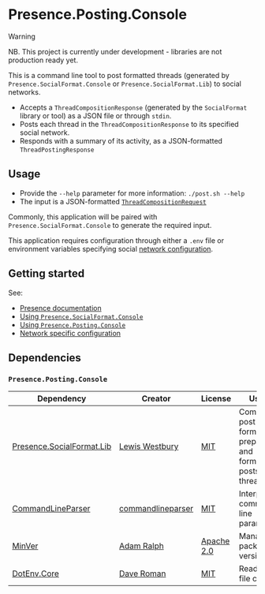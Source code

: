 # Presence.Posting.Console

> [!WARNING]
> NB. This project is currently under development - libraries are not production ready yet.

This is a command line tool to post formatted threads (generated by `Presence.SocialFormat.Console` or `Presence.SocialFormat.Lib`) to social networks.

- Accepts a `ThreadCompositionResponse` (generated by the `SocialFormat` library or tool) as a JSON file or through `stdin`.
- Posts each thread in the `ThreadCompositionResponse` to its specified social network.
- Responds with a summary of its activity, as a JSON-formatted `ThreadPostingResponse`

## Usage

- Provide the `--help` parameter for more information: `./post.sh --help`
- The input is a JSON-formatted [`ThreadCompositionRequest`](https://github.com/instantiator/presence/blob/main/SocialFormat.Lib/DTO/ThreadCompositionRequest.cs)

Commonly, this application will be paired with `Presence.SocialFormat.Console` to generate the required input.

This application requires configuration through either a `.env` file or environment variables specifying social [network configuration](https://instantiator.dev/presence/guides/network-specifics.html).

## Getting started

See:

- [Presence documentation](https://instantiator.dev/presence)
- [Using `Presence.SocialFormat.Console`](https://instantiator.dev/presence/cli/presence-social-format-console)
- [Using `Presence.Posting.Console`](https://instantiator.dev/presence/cli/presence-posting-console)
- [Network specific configuration](https://instantiator.dev/presence/guides/network-specifics.html)

## Dependencies

### `Presence.Posting.Console`

| Dependency                                                            | Creator                                                   | License                                                                           | Usage                                                           |
| --------------------------------------------------------------------- | --------------------------------------------------------- | --------------------------------------------------------------------------------- | --------------------------------------------------------------- |
| [Presence.SocialFormat.Lib](https://github.com/instantiator/presence) | [Lewis Westbury](https://github.com/instantiator)         | [MIT](https://github.com/instantiator/presence/blob/main/LICENSE)                 | Common post format, preparing and formatting posts and threads. |
| [CommandLineParser](https://github.com/commandlineparser/commandline) | [commandlineparser](https://github.com/commandlineparser) | [MIT](https://github.com/commandlineparser/commandline/blob/master/License.md)    | Interpret command line parameters.                              |
| [MinVer](https://github.com/adamralph/minver)                         | [Adam Ralph](https://github.com/adamralph)                | [Apache 2.0](https://github.com/adamralph/minver?tab=Apache-2.0-1-ov-file#readme) | Manage package versions                                         |
| [DotEnv.Core](https://mrdave1999.github.io/dotenv.core/)              | [Dave Roman](https://github.com/MrDave1999)               | [MIT](https://github.com/MrDave1999/dotenv.core?tab=MIT-1-ov-file#readme)         | Read .env file config                                           |
